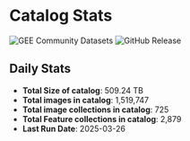 # Catalog Stats

![GEE Community Datasets](https://img.shields.io/endpoint?url=https://gist.githubusercontent.com/samapriya/34bc0c1280d475d3a69e3b60a706226e/raw/community.json)
![GitHub Release](https://img.shields.io/github/v/release/samapriya/awesome-gee-community-datasets)

## Daily Stats

<!-- START_MARKER -->
* **Total Size of catalog**: 509.24 TB
* **Total images in catalog**: 1,519,747
* **Total image collections in catalog**: 725
* **Total Feature collections in catalog**: 2,879
* **Last Run Date**: 2025-03-26
<!-- END_MARKER -->
